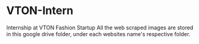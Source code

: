 # VTON-Intern
Internship at VTON Fashion Startup
All the web scraped images are stored in this google drive folder, under each websites name's respective folder.
